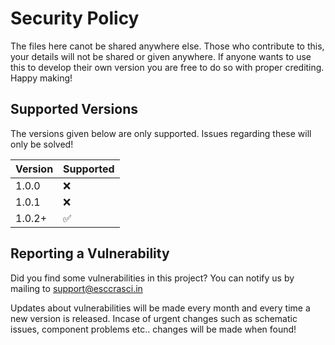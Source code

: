 # Security Policy
The files here canot be shared anywhere else. Those who contribute to this, your details will not be shared or given anywhere. If anyone wants to use this to develop their own version you
are free to do so with proper crediting.
Happy making!

## Supported Versions

The versions given below are only supported. Issues regarding these will only be solved!

| Version | Supported          |
| ------- | ------------------ |
| 1.0.0   | :x: |
| 1.0.1   | :x:                |
| 1.0.2+   | :white_check_mark: 

## Reporting a Vulnerability

Did you find some vulnerabilities in this project?
You can notify us by mailing to support@esccrasci.in

Updates about vulnerabilities will be made every month and every time a new version is released. Incase of urgent changes such as schematic issues, component problems etc.. changes will be made
when found!

